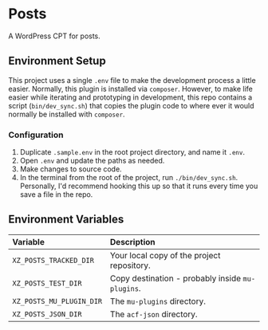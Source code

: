 # Posts

A WordPress CPT for posts.

## Environment Setup

This project uses a single `.env` file to make the development process a little
easier. Normally, this plugin is installed via `composer`. However, to make life
easier while iterating and prototyping in development, this repo contains a
script (`bin/dev_sync.sh`) that copies the plugin code to where ever it would
normally be installed with `composer`.

### Configuration

1. Duplicate `.sample.env` in the root project directory, and name it `.env`.
2. Open `.env` and update the paths as needed.
3. Make changes to source code.
4. In the terminal from the root of the project, run `./bin/dev_sync.sh`.
   Personally, I'd recommend hooking this up so that it runs every time you save
   a file in the repo.

## Environment Variables

| Variable                 | Description                                      |
|:-------------------------|:-------------------------------------------------|
| `XZ_POSTS_TRACKED_DIR`   | Your local copy of the project repository.       |
| `XZ_POSTS_TEST_DIR`      | Copy destination - probably inside `mu-plugins`. |
| `XZ_POSTS_MU_PLUGIN_DIR` | The `mu-plugins` directory.                      |
| `XZ_POSTS_JSON_DIR`      | The `acf-json` directory.                        |
